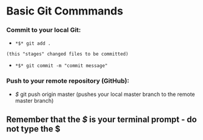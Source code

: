 Basic Git Commmands
============

### Commit to your local Git:

-    `*$* git add . `

    (this "stages" changed files to be committed)

-    `*$* git commit -m "commit message"`

### Push to your remote repository (GitHub):

-  *$* git push origin master (pushes your local master branch to the remote master branch)

Remember that the *$* is your terminal prompt - do not type the $
----------------------
